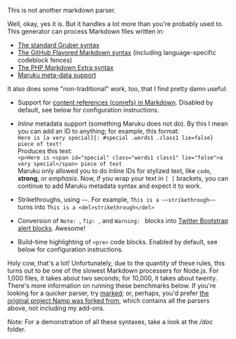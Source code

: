 This is not another markdown parser.

Well, okay, yes it is. But it handles a lot more than you're probably used to. This generator can process Markdown files written in:

* [The standard Gruber syntax](http://daringfireball.net/projects/markdown/)
* [The GitHub Flavored Markdown syntax](http://github.github.com/github-flavored-markdown/) (including language-specific codeblock fences)
* [The PHP Markdown Extra syntax](http://michelf.com/projects/php-markdown/extra/)
* [Maruku meta-data support](http://maruku.rubyforge.org/maruku.html#meta)

It also does some "non-traditional" work, too, that I find pretty damn useful:

* Support for [content references (conrefs) in Markdown](https://github.com/gjtorikian/markdown_conrefs). Disabled by default, see below for configuration instructions.
* _Inline_ metadata support (something Maruku does not do). By this I mean you can add an ID to anything; for example, this format:  
 `Here is [a very special]{: #special .words1 .class1 lie=false} piece of text!`  
Produces this text:  
`<p>Here is <span id="special" class="words1 class1" lie="false">a very special</span> piece of text`  
Maruku only allowed you to do inline IDs for stylized text, like `code`, **strong**, or _emphasis_. Now, if you wrap your text in `[ ]` brackets, you can continue to add Maruku metadata syntax and expect it to work.
  
* Strikethroughs, using `~~`. For example, `This is a ~~strikethrough~~` turns into `This is a <del>strikethrough</del>`
* Conversion of `Note: `, `Tip: `, and `Warning: ` blocks into [Twitter Bootstrap alert blocks](http://twitter.github.com/bootstrap/components.html#alerts). Awesome!
* Build-time highlighting of `<pre>` code blocks. Enabled by default, see below for configuration instructions.

Holy cow, that's a lot! Unfortunately, due to the quantity of these rules, this turns out to be one of the slowest Markdown processers for Node.js. For 1,000 files, it takes about two seconds; for 10,000, it takes about twenty. There's more information on running these benchmarks below. If you're looking for a quicker parser, try [marked](https://github.com/chjj/marked); or, perhaps, you'd prefer [the original project Namp was forked from](https://github.com/evilstreak/markdown-js), which contains all the parsers above, not including my add-ons.

Note: For a demonstration of all these syntaxes, take a look at the _/doc_ folder.